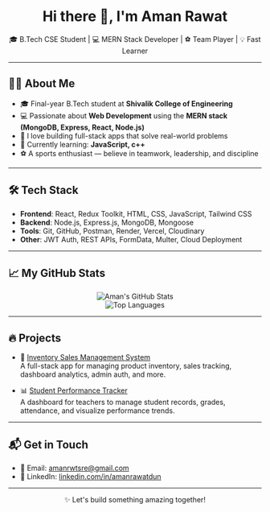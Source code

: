 <h1 align="center">Hi there 👋, I'm Aman Rawat</h1>

<p align="center">
  🎓 B.Tech CSE Student | 💻 MERN Stack Developer | ⚽ Team Player | 💡 Fast Learner
</p>

---

## 👨‍💻 About Me

- 🎓 Final-year B.Tech student at **Shivalik College of Engineering**
- 💻 Passionate about **Web Development** using the **MERN stack (MongoDB, Express, React, Node.js)**
- 🚀 I love building full-stack apps that solve real-world problems
- 🧠 Currently learning: **JavaScript, c++**
- ⚽ A sports enthusiast — believe in teamwork, leadership, and discipline

---

## 🛠️ Tech Stack

- **Frontend**: React, Redux Toolkit, HTML, CSS, JavaScript, Tailwind CSS
- **Backend**: Node.js, Express.js, MongoDB, Mongoose
- **Tools**: Git, GitHub, Postman, Render, Vercel, Cloudinary
- **Other**: JWT Auth, REST APIs, FormData, Multer, Cloud Deployment

---

## 📈 My GitHub Stats

<p align="center">
  <img src="https://github-readme-stats.vercel.app/api?username=amanrawatdun&show_icons=true&theme=tokyonight" alt="Aman's GitHub Stats" />
  <br/>
  <img src="https://github-readme-stats.vercel.app/api/top-langs/?username=amanrawatdun&layout=compact&theme=tokyonight" alt="Top Languages" />
</p>

---

## 🔥 Projects

- 🚀 [Inventory Sales Management System](https://github.com/amanrawatdun/inventory-sales-management-system)  
  A full-stack app for managing product inventory, sales tracking, dashboard analytics, admin auth, and more.

- 📊 [Student Performance Tracker](https://github.com/amanrawatdun/student-performance-tracker)  
  A dashboard for teachers to manage student records, grades, attendance, and visualize performance trends.

---

## 📬 Get in Touch

- 📧 Email: amanrwtsre@gmail.com  
- 🔗 LinkedIn: [linkedin.com/in/amanrawatdun](https://www.linkedin.com/in/aman-rawat-423934245/)

---

<p align="center">✨ Let's build something amazing together!</p>
